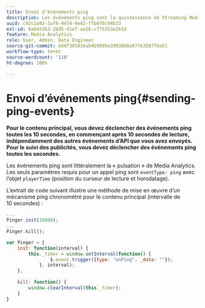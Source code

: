 ```yaml
---
title: Envoi d’événements ping
description: Les événements ping sont la quintessence de Streaming Media Analytics. Découvrez comment envoyer un ping programmé pour effectuer le suivi du contenu principal ou/et des publicités.
uuid: c92c1a92-3af6-4474-9e42-ffb8f6c94b33
exl-id: 0a645363-26d5-41e7-aa16-c775253e2b1d
feature: Media Analytics
role: User, Admin, Data Engineer
source-git-commit: b6df391016ab4b9095e3993808a877e3587f0a51
workflow-type: tm+mt
source-wordcount: '110'
ht-degree: 100%

---
```


# Envoi d’événements ping{#sending-ping-events}

**Pour le contenu principal, vous devez déclencher des événements ping toutes les 10 secondes, en commençant après 10 secondes de lecture, indépendamment des autres événements d’API que vous avez envoyés. Pour le suivi des publicités, vous devez déclencher des événements ping toutes les secondes.**

Les événements ping sont littéralement la « pulsation » de Media Analytics. Les seuls paramètres requis pour un appel ping sont `eventType: ping` avec l’objet `playerTime` (position du curseur de lecture et horodatage).

L’extrait de code suivant illustre une méthode de mise en œuvre d’un mécanisme ping chronométré pour le contenu principal (intervalle de 10 secondes) :

```js
... 
Pinger.init(10000); 
... 
Pinger.kill();

var Pinger = { 
    init: function(interval) { 
        this._timer = window.setInterval(function() { 
                $.event.trigger({type: "onPing", _data: ""}); 
            }, interval); 
    }, 
     
    kill: function() { 
        window.clearInterval(this._timer); 
    } 
}
```
